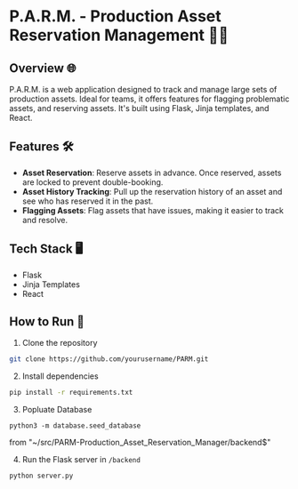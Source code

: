 # P.A.R.M. - Production Asset Reservation Management 🎥💼

## Overview 🌐

P.A.R.M. is a web application designed to track and manage large sets of production assets. Ideal for teams, it offers features for flagging problematic assets, and reserving assets. It's built using Flask, Jinja templates, and React.

## Features 🛠️

- **Asset Reservation**: Reserve assets in advance. Once reserved, assets are locked to prevent double-booking.
- **Asset History Tracking**: Pull up the reservation history of an asset and see who has reserved it in the past.
- **Flagging Assets**: Flag assets that have issues, making it easier to track and resolve.

## Tech Stack 🖥️

- Flask
- Jinja Templates
- React

## How to Run 🚀

1. Clone the repository
```bash
git clone https://github.com/yourusername/PARM.git
```

2. Install dependencies
```bash
pip install -r requirements.txt
```

3. Popluate Database
```
python3 -m database.seed_database
```
from "~/src/PARM-Production_Asset_Reservation_Manager/backend$"

4. Run the Flask server in `/backend`
```bash
python server.py
```